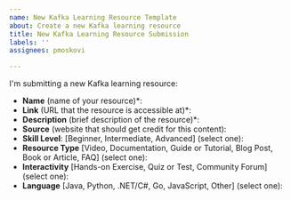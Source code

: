 ```yaml
---
name: New Kafka Learning Resource Template
about: Create a new Kafka learning resource
title: New Kafka Learning Resource Submission
labels: ''
assignees: pmoskovi

---
```


I'm submitting a new Kafka learning resource:

- **Name** (name of your resource)*: 
- **Link** (URL that the resource is accessible at)*: 
- **Description** (brief description of the resource)*: 
- **Source** (website that should get credit for this content): 
- **Skill Level**: [Beginner, Intermediate, Advanced] (select one): 
- **Resource Type** [Video, Documentation, Guide or Tutorial, Blog Post, Book or Article, FAQ] (select one): 
- **Interactivity** [Hands-on Exercise, Quiz or Test, Community Forum] (select one): 
- **Language** [Java, Python, .NET/C#, Go, JavaScript, Other] (select one):
